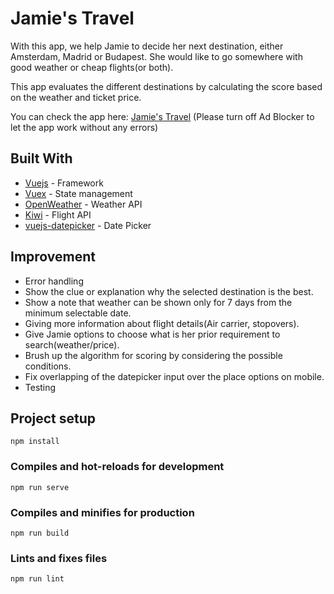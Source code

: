 # Jamie's Travel

With this app, we help Jamie to decide her next destination, either Amsterdam, Madrid or Budapest.
She would like to go somewhere with good weather or cheap flights(or both).

This app evaluates the different destinations by calculating the score based on the weather and ticket price. 

You can check the app here: [Jamie's Travel](https://jamies-travel.herokuapp.com/) (Please turn off Ad Blocker to let the app work without any errors)

## Built With
* [Vuejs](https://vuejs.org/) - Framework
* [Vuex](https://vuex.vuejs.org/) - State management
* [OpenWeather](https://openweathermap.org/api) - Weather API
* [Kiwi](https://docs.kiwi.com/) - Flight API
* [vuejs-datepicker](https://github.com/charliekassel/vuejs-datepicker) - Date Picker


## Improvement
* Error handling
* Show the clue or explanation why the selected destination is the best.
* Show a note that weather can be shown only for 7 days from the minimum selectable date.
* Giving more information about flight details(Air carrier, stopovers).
* Give Jamie options to choose what is her prior requirement to search(weather/price).
* Brush up the algorithm for scoring by considering the possible conditions.
* Fix overlapping of the datepicker input over the place options on mobile.
* Testing

## Project setup
```
npm install
```

### Compiles and hot-reloads for development
```
npm run serve
```

### Compiles and minifies for production
```
npm run build
```

### Lints and fixes files
```
npm run lint
```

